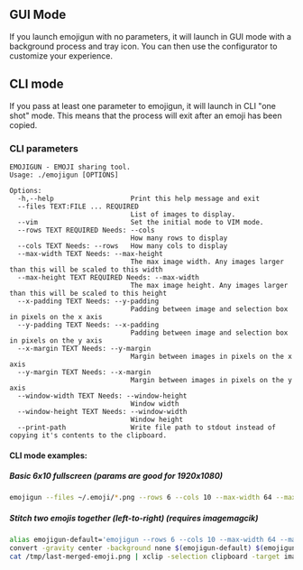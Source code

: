 ## GUI Mode
If you launch emojigun with no parameters, it will launch in GUI mode with a background process and tray icon. You can then use the configurator to customize your experience.

## CLI mode
If you pass at least one parameter to emojigun, it will launch in CLI "one shot" mode. This means that the process will exit after an emoji has been copied.

### CLI parameters
```
EMOJIGUN - EMOJI sharing tool.
Usage: ./emojigun [OPTIONS]

Options:
  -h,--help                   Print this help message and exit
  --files TEXT:FILE ... REQUIRED
                              List of images to display.
  --vim                       Set the initial mode to VIM mode.
  --rows TEXT REQUIRED Needs: --cols
                              How many rows to display
  --cols TEXT Needs: --rows   How many cols to display
  --max-width TEXT Needs: --max-height
                              The max image width. Any images larger than this will be scaled to this width
  --max-height TEXT REQUIRED Needs: --max-width
                              The max image height. Any images larger than this will be scaled to this height
  --x-padding TEXT Needs: --y-padding
                              Padding between image and selection box in pixels on the x axis
  --y-padding TEXT Needs: --x-padding
                              Padding between image and selection box in pixels on the y axis
  --x-margin TEXT Needs: --y-margin
                              Margin between images in pixels on the x axis
  --y-margin TEXT Needs: --x-margin
                              Margin between images in pixels on the y axis
  --window-width TEXT Needs: --window-height
                              Window width
  --window-height TEXT Needs: --window-width
                              Window height
  --print-path                Write file path to stdout instead of copying it's contents to the clipboard.
```

#### CLI mode examples:
##### Basic 6x10 fullscreen (params are good for 1920x1080)
```bash
emojigun --files ~/.emoji/*.png --rows 6 --cols 10 --max-width 64 --max-height 64 --files ~/.temoji/*.png
```

##### Stitch two emojis together (left-to-right) (requires imagemagcik)
```bash
alias emojigun-default='emojigun --rows 6 --cols 10 --max-width 64 --max-height 64 --files ~/.temoji/*.png --print-path'
convert -gravity center -background none $(emojigun-default) $(emojigun-default) +append /tmp/last-merged-emoji.png
cat /tmp/last-merged-emoji.png | xclip -selection clipboard -target image/png -i
```
